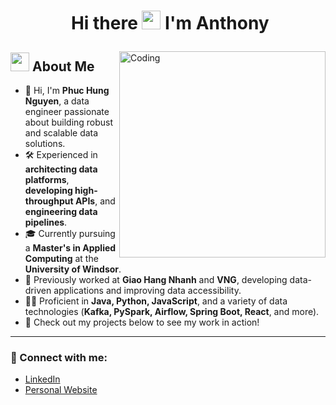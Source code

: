 # <p align="center">️ Hi there <img src="https://raw.githubusercontent.com/KarthikNayak024/KarthikNayak024/master/assets/wave.gif" alt="waving hand" width="30px"> I'm Anthony</p>

<img align="right" alt="Coding" width="330" src="https://media1.giphy.com/media/v1.Y2lkPTc5MGI3NjExZnl6Njc2NGd6eXkwc3BwanJnYnl1eXd2M3k4ejV5cWxzb3JmZmE5ciZlcD12MV9pbnRlcm5hbF9naWZfYnlfaWQmY3Q9Zw/QUKqSLmE7vmZP2PkZk/giphy.gif">

##    <img src="https://media1.giphy.com/media/v1.Y2lkPTc5MGI3NjExZnl6Njc2NGd6eXkwc3BwanJnYnl1eXd2M3k4ejV5cWxzb3JmZmE5ciZlcD12MV9pbnRlcm5hbF9naWZfYnlfaWQmY3Q9Zw/QUKqSLmE7vmZP2PkZk/giphy.gif" width="30"> **About Me**

- 👋 Hi, I'm **Phuc Hung Nguyen**, a data engineer passionate about building robust and scalable data solutions.
- 🛠️ Experienced in **architecting data platforms**, **developing high-throughput APIs**, and **engineering data pipelines**.
- 🎓 Currently pursuing a **Master's in Applied Computing** at the **University of Windsor**.
- 💼 Previously worked at **Giao Hang Nhanh** and **VNG**, developing data-driven applications and improving data accessibility.
- 👨‍💻 Proficient in **Java, Python, JavaScript**, and a variety of data technologies (**Kafka, PySpark, Airflow, Spring Boot, React**, and more).
- 🚀 Check out my projects below to see my work in action!

---

### 🔗 Connect with me:

-   [LinkedIn](https://www.linkedin.com/in/anthonynguyen276/)
-   [Personal Website](anthonyhungnguyen.com)
